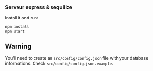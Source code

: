 ### Serveur express & sequilize

Install it and run:

```sh
npm install
npm start
```

## Warning

You'll need to create an `src/config/config.json` file with your database informations. Check `src/config/config.json.example`.
